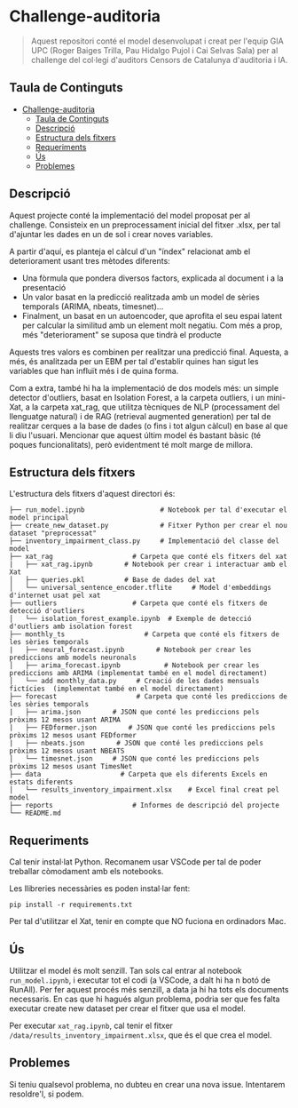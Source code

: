 # Challenge-auditoria

> Aquest repositori conté el model desenvolupat i creat per l'equip GIA UPC (Roger Baiges Trilla, Pau Hidalgo Pujol i Cai Selvas Sala) per al challenge del col·legi d'auditors Censors de Catalunya d'auditoria i IA.

## Taula de Continguts

- [Challenge-auditoria](#challenge-auditoria)
  - [Taula de Continguts](#taula-de-continguts)
  - [Descripció](#descripció)
  - [Estructura dels fitxers](#estructura-dels-fitxers)
  - [Requeriments](#requeriments)
  - [Ús](#ús)
  - [Problemes](#problemes)

## Descripció

Aquest projecte conté la implementació del model proposat per al challenge. Consisteix en un preprocessament inicial del fitxer .xlsx, per tal d'ajuntar les dades en un de sol i crear noves variables.

A partir d'aquí, es planteja el càlcul d'un "índex" relacionat amb el deteriorament usant tres mètodes diferents:
- Una fòrmula que pondera diversos factors, explicada al document i a la presentació
- Un valor basat en la predicció realitzada amb un model de sèries temporals (ARIMA, nbeats, timesnet)...
- Finalment, un basat en un autoencoder, que aprofita el seu espai latent per calcular la similitud amb un element molt negatiu. Com més a prop, més "deteriorament" se suposa que tindrà el producte
  
Aquests tres valors es combinen per realitzar una predicció final. Aquesta, a més, és analitzada per un EBM per tal d'establir quines han sigut les variables que han influït més i de quina forma.

Com a extra, també hi ha la implementació de dos models més: un simple detector d'outliers, basat en Isolation Forest, a la carpeta outliers, i un mini-Xat, a la carpeta xat_rag, que utilitza tècniques de NLP (processament del llenguatge natural) i de RAG (retrieval augmented generation) per tal de realitzar cerques a la base de dades (o fins i tot algun càlcul) en base al que li diu l'usuari. Mencionar que aquest últim model és bastant bàsic (té poques funcionalitats), però evidentment té molt marge de millora.

## Estructura dels fitxers

L'estructura dels fitxers d'aquest directori és:


    ├── run_model.ipynb                   # Notebook per tal d'executar el model principal
    ├── create_new_dataset.py             # Fitxer Python per crear el nou dataset "preprocessat"
    ├── inventory_impairment_class.py     # Implementació del classe del model 
    ├── xat_rag                    # Carpeta que conté els fitxers del xat
    |   ├── xat_rag.ipynb        # Notebook per crear i interactuar amb el Xat
    │   ├── queries.pkl          # Base de dades del xat
    │   └── universal_sentence_encoder.tflite     # Model d'embeddings d'internet usat pel xat
    ├── outliers                   # Carpeta que conté els fitxers de detecció d'outliers
    │   └── isolation_forest_example.ipynb  # Exemple de detecció d'outliers amb isolation forest 
    ├── monthly_ts                    # Carpeta que conté els fitxers de les sèries temporals
    |   ├── neural_forecast.ipynb        # Notebook per crear les prediccions amb models neuronals
    │   ├── arima_forecast.ipynb           # Notebook per crear les prediccions amb ARIMA (implementat també en el model directament)
    │   └── add monthly_data.py     # Creació de les dades mensuals fictícies  (implementat també en el model directament)
    ├── forecast                    # Carpeta que conté les prediccions de les sèries temporals
    |   ├── arima.json        # JSON que conté les prediccions pels pròxims 12 mesos usant ARIMA
    |   ├── FEDformer.json        # JSON que conté les prediccions pels pròxims 12 mesos usant FEDformer
    |   ├── nbeats.json        # JSON que conté les prediccions pels pròxims 12 mesos usant NBEATS
    │   └── timesnet.json     # JSON que conté les prediccions pels pròxims 12 mesos usant TimesNet
    ├── data                    # Carpeta que els diferents Excels en estats diferents
    │   └── results_inventory_impairment.xlsx    # Excel final creat pel model
    ├── reports                    # Informes de descripció del projecte
    └── README.md

## Requeriments

Cal tenir instal·lat Python. Recomanem usar VSCode per tal de poder treballar còmodament amb els notebooks.

Les llibreries necessàries es poden instal·lar fent:
```
pip install -r requirements.txt
```


Per tal d'utilitzar el Xat, tenir en compte que NO fuciona en ordinadors Mac.

## Ús

Utilitzar el model és molt senzill. Tan sols cal entrar al notebook `run_model.ipynb`, i executar tot el codi (a VSCode, a dalt hi ha n botó de RunAll). Per fer aquest procés més senzill, a data ja hi ha tots els documents necessaris. En cas que hi hagués algun problema, podria ser que fes falta executar create new dataset per crear el fitxer que usa el model.

Per executar `xat_rag.ipynb`, cal tenir el fitxer `/data/results_inventory_impairment.xlsx`, que és el que crea el model.

## Problemes

Si teniu qualsevol problema, no dubteu en crear una nova issue. Intentarem resoldre'l, si podem.

